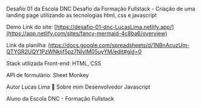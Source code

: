 Desafio 01 da Escola DNC
Desafio da Formação Fullstack - Criação de uma landing page utilizando as tecnologias html, css e javascript

Demo
Link do site: [https://desafio-01-dnc-LucasLima.netlify.app/](https://app.netlify.com/sites/fancy-mermaid-4c8ba6/overview)

Link da planilha: https://docs.google.com/spreadsheets/d/1NBnAcuzUm-QTYGR2UQY1PzWNkijf5pz7NIylM05uyYM/edit#gid=0

Stack utilizada
Front-end: HTML, CSS

API de formulário: Sheet Monkey

Autor
Lucas Lima
🚀 Sobre mim
Desenvolvedor Javascript

Aluno da Escola DNC - Formação Fullstack
